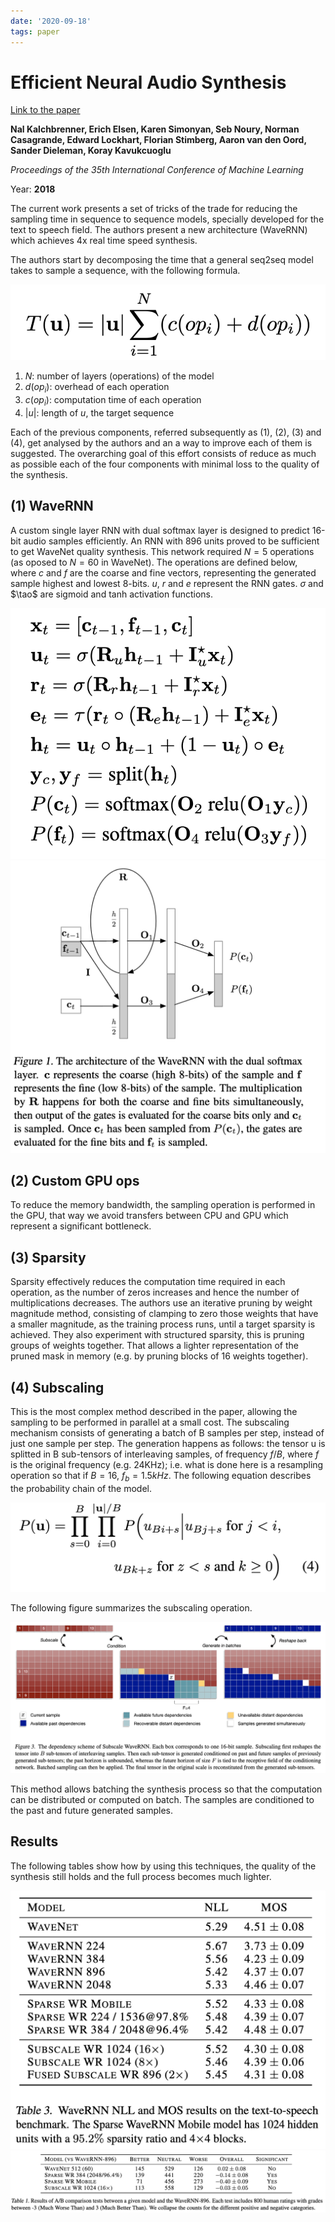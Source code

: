 ```yaml
---
date: '2020-09-18'
tags: paper
---
```

# Efficient Neural Audio Synthesis

[Link to the paper](https://arxiv.org/abs/1802.08435)

**Nal Kalchbrenner, Erich Elsen, Karen Simonyan, Seb Noury, Norman Casagrande, Edward Lockhart, Florian Stimberg, Aaron van den Oord, Sander Dieleman, Koray Kavukcuoglu**

*Proceedings of the 35th International Conference of Machine Learning*

Year: **2018**

The current work presents a set of tricks of the trade for reducing the sampling time in sequence to sequence models, specially developed for the text to speech field. The authors present a new architecture (WaveRNN) which achieves 4x real time speed synthesis.

The authors start by decomposing the time that a general seq2seq model takes to sample a sequence, with the following formula.

![](assets/kalchbrenner2018/complexity.png)

1. $N$: number of layers (operations) of the model
2. $d(op_i)$: overhead of each operation
3. $c(op_i)$: computation time of each operation
4. $|u|$: length of $u$, the target sequence

Each of the previous components, referred subsequently as (1), (2), (3) and (4), get analysed by the authors and an a way to improve each of them is suggested. The overarching goal of this effort consists of reduce as much as possible each of the four components with minimal loss to the quality of the synthesis.

## (1) WaveRNN
A custom single layer RNN with dual softmax layer is designed to predict 16-bit audio samples efficiently. An RNN with 896 units proved to be sufficient to get WaveNet quality synthesis. This network required $N=5$ operations (as oposed to $N=60$ in WaveNet). The operations are defined below, where $c$ and $f$ are the coarse and fine vectors, representing the generated sample highest and lowest 8-bits. $u$, $r$ and $e$ represent the RNN gates. $\sigma$ and $\tao$ are sigmoid and tanh activation functions.

![](assets/kalchbrenner2018/algorithm.png)
![](assets/kalchbrenner2018/architecture.png)

## (2) Custom GPU ops
To reduce the memory bandwidth, the sampling operation is performed in the GPU, that way we avoid transfers between CPU and GPU which represent a significant bottleneck.

## (3) Sparsity
Sparsity effectively reduces the computation time required in each operation, as the number of zeros increases and hence the number of multiplications decreases. The authors use an iterative pruning by weight magnitude method, consisting of clamping to zero those weights that have a smaller magnitude, as the training process runs, until a target sparsity is achieved. They also experiment with structured sparsity, this is pruning groups of weights together. That allows a lighter representation of the pruned mask in memory (e.g. by pruning blocks of 16 weights together).

## (4) Subscaling
This is the most complex method described in the paper, allowing the sampling to be performed in parallel at a small cost. The subscaling mechanism consists of generating a batch of B samples per step, instead of just one sample per step. The generation happens as follows: the tensor u is splitted in B sub-tensors of interleaving samples, of frequency $f/B$, where $f$ is the original frequency (e.g. 24KHz); i.e. what is done here is a resampling operation so that if $B=16$, $f_b=1.5kHz$. The following equation describes the probability chain of the model.

![](assets/kalchbrenner2018/subscaling.png)

The following figure summarizes the subscaling operation.

![](assets/kalchbrenner2018/dependency_schema.png)

This method allows batching the synthesis process so that the computation can be distributed or computed on batch. The samples are conditioned to the past and future generated samples.

## Results
The following tables show how by using this techniques, the quality of the synthesis still holds and the full process becomes much lighter.

![](assets/kalchbrenner2018/benchmark.png)
![](assets/kalchbrenner2018/ab_tests.png)